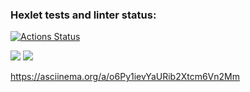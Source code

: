 ### Hexlet tests and linter status:
[![Actions Status](https://github.com/Dzigr/python-project-49/workflows/hexlet-check/badge.svg)](https://github.com/Dzigr/python-project-49/actions)

<a href="https://codeclimate.com/github/Dzigr/python-project-49/maintainability"><img src="https://api.codeclimate.com/v1/badges/791f6a0f665525c677f3/maintainability" /></a>
<a href="https://codeclimate.com/github/Dzigr/python-project-49/test_coverage"><img src="https://api.codeclimate.com/v1/badges/791f6a0f665525c677f3/test_coverage" /></a>

https://asciinema.org/a/o6Py1ievYaURib2Xtcm6Vn2Mm
